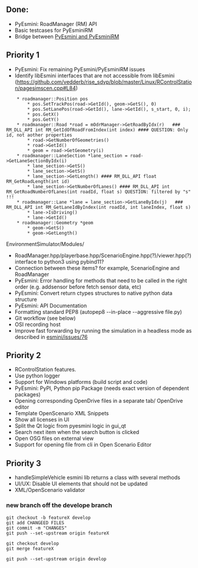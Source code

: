 ## Done:
- PyEsmini: RoadManager (RM) API
- Basic testcases for PyEsminiRM
- Bridge between [PyEsmini and PyEsminiRM](https://github.com/ebadi/esmini/commit/f8e9aa4fa9ad180dce96838acba02e0b0f629ecf)

## Priority 1

- PyEsmini: Fix remaining PyEsmini/PyEsminiRM issues
- Identify libEsmini interfaces that are not accessible from libEsmini (https://github.com/vedderb/rise_sdvp/blob/master/Linux/RControlStation/pagesimscen.cpp#L84)
```
    * roadmanager::Position pos
        * pos.SetTrackPos(road->GetId(), geom->GetS(), 0)
        * pos.SetLanePos(road->GetId(), lane->GetId(), s_start, 0, i);
        * pos.GetX()
        * pos.GetY()
    * roadmanager::Road *road = mOdrManager->GetRoadByIdx(r)   ### RM_DLL_API int RM_GetIdOfRoadFromIndex(int index) #### QUESTION: Only id, not aother properties
        * road->GetNumberOfGeometries()
        * road->GetId()
        * geom = road->GetGeometry(i)
    * roadmanager::LaneSection *lane_section = road->GetLaneSectionByIdx(i)
        * lane_section->GetS()
        * lane_section->GetS()
        * lane_section->GetLength() #### RM_DLL_API float RM_GetRoadLength(int id)
        * lane_section->GetNumberOfLanes() #### RM_DLL_API int RM_GetRoadNumberOfLanes(int roadId, float s) QUESTION: filtered by "s" !!!
    * roadmanager::Lane *lane = lane_section->GetLaneByIdx(j)   ### RM_DLL_API int RM_GetLaneIdByIndex(int roadId, int laneIndex, float s)
        * lane->IsDriving()
        * lane->GetId()
    * roadmanager::Geometry *geom  
        * geom->GetS()
        * geom->GetLength()
```
EnvironmentSimulator/Modules/
 
- RoadManager.hpp/playerbase.hpp/ScenarioEngine.hpp(?)/viewer.hpp(?) interface to python3 using pybind11?
- Connection between these items? for example, ScenarioEngine and RoadManager 
- PyEsmini: Error handling for methods that need to be called in the right order (e.g. addsensor before fetch sensor data, etc)
- PyEsmini: Convert return ctypes structures to native python data structure
- PyEsmini: API Documentation
- Formatting standard PEP8 (autopep8 --in-place --aggressive file.py)
- Git workflow (see below)
- OSI recording host
- Improve fast forwarding by running the simulation in a headless mode as described in [esmini/issues/76](https://github.com/esmini/esmini/issues/76#issuecomment-775863938)

    
## Priority 2
- RControlStation features.
- Use python logger
- Support for Windows platforms (build script and code)
- PyEsmini: PyPI, Python pip Package (needs exact version of dependent packages)
- Opening corresponding OpenDrive files in a separate tab/ OpenDrive editor
- Template OpenScenario XML Snippets
- Show all licenses in UI
- Split the Qt logic from pyesmini logic in gui_qt
- Search next item when the search button is clicked
- Open OSG files on external view
- Support for opening file from cli in Open Scenario Editor

## Priority 3

- handleSimpleVehicle esmini lib returns a class with several methods
- UI/UX: Disable UI elements that should not be updated
- XML/OpenScenario validator


### new branch off the develope branch
```
git checkout -b featureX develop 
git add CHANGEED FILES
git commit -m "CHANGES"
git push --set-upstream origin featureX

git checkout develop
git merge featureX

git push --set-upstream origin develop
```
